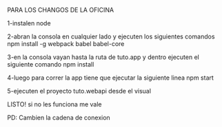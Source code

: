PARA LOS CHANGOS DE LA OFICINA

1-instalen node

2-abran la consola en cualquier lado y ejecuten los siguientes comandos
npm install -g webpack babel babel-core

3-en la consola vayan hasta la ruta de tuto.app y dentro ejecuten el siguiente comando
npm install

4-luego para correr la app tiene que ejecutar la siguiente linea
npm start

5-ejecuten el proyecto tuto.webapi desde el visual

LISTO! si no les funciona me vale

PD: Cambien la cadena de conexion
